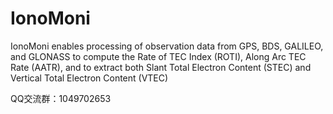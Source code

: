 # IonoMoni
IonoMoni enables processing of observation data from GPS, BDS, GALILEO, and GLONASS to compute the Rate of TEC Index (ROTI), Along Arc TEC Rate (AATR), and to extract both Slant Total Electron Content (STEC) and Vertical Total Electron Content (VTEC) 

QQ交流群：1049702653
